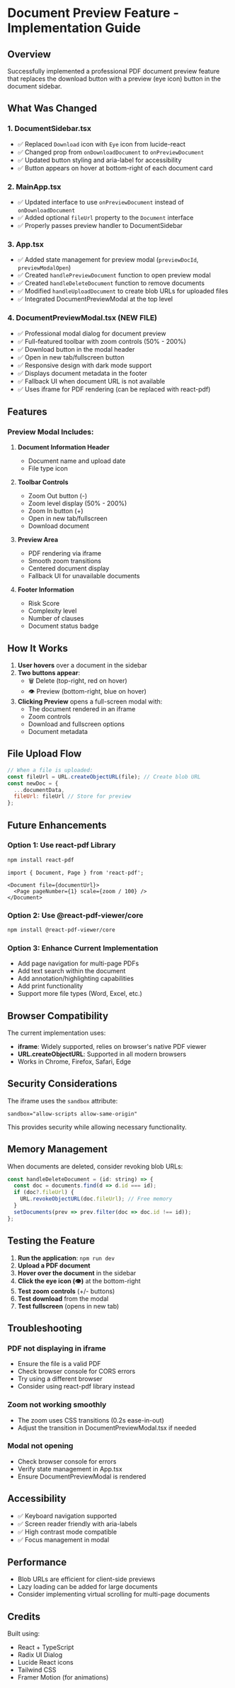 # Document Preview Feature - Implementation Guide

## Overview
Successfully implemented a professional PDF document preview feature that replaces the download button with a preview (eye icon) button in the document sidebar.

## What Was Changed

### 1. **DocumentSidebar.tsx**
- ✅ Replaced `Download` icon with `Eye` icon from lucide-react
- ✅ Changed prop from `onDownloadDocument` to `onPreviewDocument`
- ✅ Updated button styling and aria-label for accessibility
- ✅ Button appears on hover at bottom-right of each document card

### 2. **MainApp.tsx**
- ✅ Updated interface to use `onPreviewDocument` instead of `onDownloadDocument`
- ✅ Added optional `fileUrl` property to the `Document` interface
- ✅ Properly passes preview handler to DocumentSidebar

### 3. **App.tsx**
- ✅ Added state management for preview modal (`previewDocId`, `previewModalOpen`)
- ✅ Created `handlePreviewDocument` function to open preview modal
- ✅ Created `handleDeleteDocument` function to remove documents
- ✅ Modified `handleUploadDocument` to create blob URLs for uploaded files
- ✅ Integrated DocumentPreviewModal at the top level

### 4. **DocumentPreviewModal.tsx** (NEW FILE)
- ✅ Professional modal dialog for document preview
- ✅ Full-featured toolbar with zoom controls (50% - 200%)
- ✅ Download button in the modal header
- ✅ Open in new tab/fullscreen button
- ✅ Responsive design with dark mode support
- ✅ Displays document metadata in the footer
- ✅ Fallback UI when document URL is not available
- ✅ Uses iframe for PDF rendering (can be replaced with react-pdf)

## Features

### Preview Modal Includes:
1. **Document Information Header**
   - Document name and upload date
   - File type icon

2. **Toolbar Controls**
   - Zoom Out button (-)
   - Zoom level display (50% - 200%)
   - Zoom In button (+)
   - Open in new tab/fullscreen
   - Download document

3. **Preview Area**
   - PDF rendering via iframe
   - Smooth zoom transitions
   - Centered document display
   - Fallback UI for unavailable documents

4. **Footer Information**
   - Risk Score
   - Complexity level
   - Number of clauses
   - Document status badge

## How It Works

1. **User hovers** over a document in the sidebar
2. **Two buttons appear**:
   - 🗑️ Delete (top-right, red on hover)
   - 👁️ Preview (bottom-right, blue on hover)
3. **Clicking Preview** opens a full-screen modal with:
   - The document rendered in an iframe
   - Zoom controls
   - Download and fullscreen options
   - Document metadata

## File Upload Flow

```javascript
// When a file is uploaded:
const fileUrl = URL.createObjectURL(file); // Create blob URL
const newDoc = {
  ...documentData,
  fileUrl: fileUrl // Store for preview
};
```

## Future Enhancements

### Option 1: Use react-pdf Library
```bash
npm install react-pdf
```

```tsx
import { Document, Page } from 'react-pdf';

<Document file={documentUrl}>
  <Page pageNumber={1} scale={zoom / 100} />
</Document>
```

### Option 2: Use @react-pdf-viewer/core
```bash
npm install @react-pdf-viewer/core
```

### Option 3: Enhance Current Implementation
- Add page navigation for multi-page PDFs
- Add text search within the document
- Add annotation/highlighting capabilities
- Add print functionality
- Support more file types (Word, Excel, etc.)

## Browser Compatibility

The current implementation uses:
- **iframe**: Widely supported, relies on browser's native PDF viewer
- **URL.createObjectURL**: Supported in all modern browsers
- Works in Chrome, Firefox, Safari, Edge

## Security Considerations

The iframe uses the `sandbox` attribute:
```tsx
sandbox="allow-scripts allow-same-origin"
```

This provides security while allowing necessary functionality.

## Memory Management

When documents are deleted, consider revoking blob URLs:
```javascript
const handleDeleteDocument = (id: string) => {
  const doc = documents.find(d => d.id === id);
  if (doc?.fileUrl) {
    URL.revokeObjectURL(doc.fileUrl); // Free memory
  }
  setDocuments(prev => prev.filter(doc => doc.id !== id));
};
```

## Testing the Feature

1. **Run the application**: `npm run dev`
2. **Upload a PDF document**
3. **Hover over the document** in the sidebar
4. **Click the eye icon (👁️)** at the bottom-right
5. **Test zoom controls** (+/- buttons)
6. **Test download** from the modal
7. **Test fullscreen** (opens in new tab)

## Troubleshooting

### PDF not displaying in iframe
- Ensure the file is a valid PDF
- Check browser console for CORS errors
- Try using a different browser
- Consider using react-pdf library instead

### Zoom not working smoothly
- The zoom uses CSS transitions (0.2s ease-in-out)
- Adjust the transition in DocumentPreviewModal.tsx if needed

### Modal not opening
- Check browser console for errors
- Verify state management in App.tsx
- Ensure DocumentPreviewModal is rendered

## Accessibility

- ✅ Keyboard navigation supported
- ✅ Screen reader friendly with aria-labels
- ✅ High contrast mode compatible
- ✅ Focus management in modal

## Performance

- Blob URLs are efficient for client-side previews
- Lazy loading can be added for large documents
- Consider implementing virtual scrolling for multi-page documents

## Credits

Built using:
- React + TypeScript
- Radix UI Dialog
- Lucide React icons
- Tailwind CSS
- Framer Motion (for animations)

